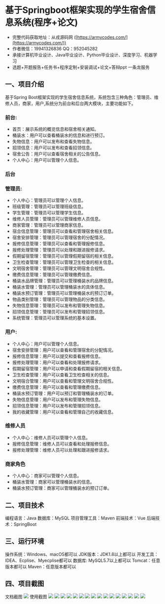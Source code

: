 基于Springboot框架实现的学生宿舍信息系统(程序+论文)
=
- 完整代码获取地址：从戎源码网 ([https://armycodes.com/](https://armycodes.com/))
- 作者微信：19941326836  QQ：952045282 
- 承接计算机毕业设计、Java毕业设计、Python毕业设计、深度学习、机器学习
- 选题+开题报告+任务书+程序定制+安装调试+论文+答辩ppt 一条龙服务

一、项目介绍
---
基于Spring Boot框架实现的学生宿舍信息系统，系统包含三种角色：管理员、维修人员，商家，用户,系统分为前台和后台两大模块，主要功能如下。

### 前台:
- 首页：展示系统的概览信息和宿舍相关通知。
- 桶装水：用户可以查看桶装水的信息和进行预订。
- 失物信息：用户可以发布和查看失物信息。
- 招领信息：用户可以发布和查看招领信息。
- 宿舍公告：用户可以查看宿舍相关的公告信息。
- 个人中心：用户可以管理个人信息。

### 后台
### 管理员:
- 个人中心：管理员可以管理个人信息。
- 班级管理：管理员可以管理班级信息。
- 学生管理：管理员可以管理学生信息。
- 维修人员管理：管理员可以管理维修人员信息。
- 商家管理：管理员可以管理商家信息。
- 宿合信息管理：管理员可以查看和管理宿舍相关信息。
- 宿舍安排管理：管理员可以管理宿舍的分配情况。
- 报修信息管理：管理员可以查看和管理报修信息。
- 报修处理管理：管理员可以处理和跟进报修请求。
- 假期留宿管理：管理员可以管理假期留宿的相关信息。
- 卫生检查管理：管理员可以管理卫生检查的相关信息。
- 文明宿舍管理：管理员可以管理文明宿舍合规性。
- 缴费信息管理：管理员可以管理缴费信息。
- 桶装水品牌管理：管理员可以管理桶装水的品牌信息。
- 桶装水管理：管理员可以管理桶装水的具体信息。
- 桶装水预订管理：管理员可以管理桶装水的预订订单。
- 物品类别管理：管理员可以管理物品的分类信息。
- 失物信息管理：管理员可以发布和管理失物信息。
- 招领信息管理：管理员可以发布和管理招领信息。
- 系统管理：管理员可以管理系统的基本设置。
  
### 用户:
- 个人中心：用户可以管理个人信息。
- 宿舍安排管理：用户可以查看和管理宿舍的分配情况。
- 报修信息管理：用户可以提交和查看报修信息。
- 报修处理管理：用户可以查看和处理报修请求。
- 假期留宿管理：用户可以申请和查看假期留宿的相关信息。
- 卫生检查管理：用户可以查看卫生检查相关的信息。
- 文明宿合管理：用户可以查看和管理文明宿舍合规性。
- 缴费信息管理：用户可以查看和管理缴费信息。
- 桶装水预订管理：用户可以预订和管理桶装水的订单。
- 失物信息管理：用户可以发布和管理失物信息。
- 招领信息管理：用户可以发布和管理招领信息。
- 我的收藏管理：用户可以查看和管理自己的收藏信息。

### 维修人员
- 个人中心：维修人员可以管理个人信息。
- 报修信息管理：维修人员可以查看和处理报修信息。
- 报修处理管理：维修人员可以处理和跟进报修请求。

### 商家角色
- 个人中心：商家可以管理个人信息。
- 桶装水管理：商家可以管理桶装水的信息。
- 桶装水预订管理：商家可以管理桶装水的预订订单。

二、项目技术
---
编程语言：Java
数据库：MySQL
项目管理工具：Maven
前端技术：Vue
后端技术：SpringBoot

三、运行环境
---
操作系统：Windows、macOS都可以
JDK版本：JDK1.8以上都可以
开发工具：IDEA、Ecplise、Myecplise都可以
数据库: MySQL5.7以上都可以
Tomcat：任意版本都可以
Maven：任意版本都可以

四、项目截图
---
文档截图
![](limage/1.png)
使用截图
![](image/1.png)
![](image/2.png)
![](image/3.png)
![](image/4.png)
![](image/5.png)
![](image/6.png)
![](image/7.png)
![](image/8.png)
![](image/9.png)
![](image/10.png)
![](image/11.png)
![](image/12.png)
![](image/13.png)
![](image/14.png)
![](image/15.png)
![](image/16.png)
